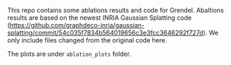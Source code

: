 This repo contains some ablations results and code for Grendel. 
Abaltions results are based on the newest INRIA Gaussian Splatting
code (https://github.com/graphdeco-inria/gaussian-splatting/commit/54c035f7834b564019656c3e3fcc3646292f727d).
We only include files changed from the original code here.

The plots are under `ablation_plots` folder.